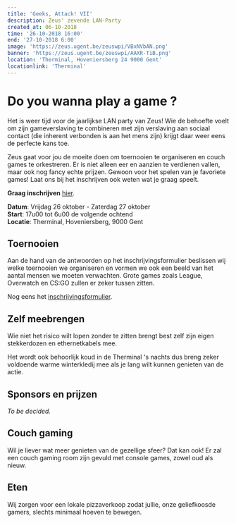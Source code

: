 ```yaml
---
title: 'Geeks, Attack! VII'
description: Zeus' zevende LAN-Party
created_at: 06-10-2018
time: '26-10-2018 16:00'
end: '27-10-2018 6:00'
image: 'https://zeus.ugent.be/zeuswpi/VBxNVbAN.png'
banner: 'https://zeus.ugent.be/zeuswpi/AAXR-TiB.png'
location: 'Therminal, Hoveniersberg 24 9000 Gent'
locationlink: 'Therminal'
---
```


# Do you wanna play a game ?

Het is weer tijd voor de jaarlijkse LAN party van Zeus! Wie de behoefte voelt om zijn gameverslaving te combineren met zijn verslaving aan sociaal contact (die inherent verbonden is aan het mens zijn) krijgt daar weer eens de perfecte kans toe.

Zeus gaat voor jou de moeite doen om toernooien te organiseren en couch games te orkestreren. Er is niet alleen eer en aanzien te verdienen vallen, maar ook nog fancy echte prijzen. Gewoon voor het spelen van je favoriete games! Laat ons bij het inschrijven ook weten wat je graag speelt.

**Graag inschrijven** [hier](https://goo.gl/forms/pCTnX8ESwxIy6zQg1).

**Datum**: Vrijdag 26 oktober - Zaterdag 27 oktober  
**Start**: 17u00 tot 6u00 de volgende ochtend  
**Locatie**: Therminal, Hoveniersberg, 9000 Gent

## Toernooien

Aan de hand van de antwoorden op het inschrijvingsformulier beslissen wij welke toernooien we organiseren en vormen we ook een beeld van het aantal mensen we moeten verwachten. Grote games zoals League, Overwatch en CS:GO zullen er zeker tussen zitten.

Nog eens het [inschrijvingsformulier](https://goo.gl/forms/pCTnX8ESwxIy6zQg1).

## Zelf meebrengen

Wie niet het risico wilt lopen zonder te zitten brengt best zelf zijn eigen stekkerdozen en ethernetkabels mee.

Het wordt ook behoorlijk koud in de Therminal 's nachts dus breng zeker voldoende warme winterkledij mee als je lang wilt kunnen genieten van de actie.

## Sponsors en prijzen

_To be decided._

## Couch gaming

Wil je liever wat meer genieten van de gezellige sfeer? Dat kan ook! Er zal een couch gaming room zijn gevuld met console games, zowel oud als nieuw.

## Eten

Wij zorgen voor een lokale pizzaverkoop zodat jullie, onze geliefkoosde gamers, slechts minimaal hoeven te bewegen.
